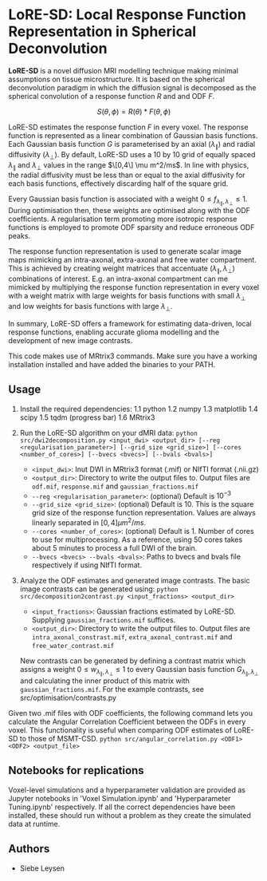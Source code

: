 # LoRE-SD: Local Response Function Representation in Spherical Deconvolution

**LoRE-SD** is a novel diffusion MRI modelling technique making minimal assumptions on tissue microstructure. It is based on the spherical deconvolution paradigm in which the diffusion signal is decomposed as the spherical convolution of a response function $R$ and and ODF $F$.

$$
S\left(\theta,\phi\right)=R\left(\theta\right)\ast F\left(\theta,\phi\right)
$$

LoRE-SD estimates the response function $F$ in every voxel. The response function is represented as a linear combination of Gaussian basis functions. Each Gaussian basis function $G$ is parameterised by an axial ($\lambda_\parallel$) and radial diffusivity ($\lambda_\perp$). By default, LoRE-SD uses a 10 by 10 grid of equally spaced $\lambda_\parallel$ and $\lambda_\perp$ values in the range $\[0,4\]  \mu m^2/ms$. In line with physics, the radial diffusivity must be less than or equal to the axial diffusivity for each basis functions, effectively discarding half of the square grid.

Every Gaussian basis function is associated with a weight $0 \le f_{\lambda_\parallel, \lambda_\perp} \le 1$. During optimisation then, these weights are optimised along with the ODF coefficients. A regularisation term promoting more isotropic response functions is employed to promote ODF sparsity and reduce erroneous ODF peaks.

The response function representation is used to generate scalar image maps mimicking an intra-axonal, extra-axonal and free water compartment. This is achieved by creating weight matrices that accentuate ($\lambda_\parallel, \lambda_\perp$) combinations of interest. E.g. an intra-axonal compartment can me mimicked by multiplying the response function representation in every voxel with a weight matrix with large weights for basis functions with small $\lambda_\perp$ and low weights for basis functions with large $\lambda_\perp$.


In summary, LoRE-SD offers a framework for estimating data-driven, local response functions, enabling accurate glioma modelling and the development of new image contrasts.

This code makes use of MRtrix3 commands. Make sure you have a working installation installed and have added the binaries to your PATH.

## Usage
1. Install the required dependencies: 
    1.1 python
    1.2 numpy
    1.3 matplotlib
    1.4 scipy
    1.5 tqdm (progress bar)
    1.6 MRtrix3
2. Run the LoRE-SD algorithm on your dMRI data:
    `python src/dwi2decomposition.py <input_dwi> <output_dir> [--reg <regularisation_parameter>] [--grid_size <grid_size>] [--cores <number_of_cores>] [--bvecs <bvecs>] [--bvals <bvals>]`
    * `<input_dwi>`: Inut DWI in MRtrix3 format (.mif) or NIfTI format (.nii.gz)
    * `<output_dir>`: Directory to write the output files to. Output files are `odf.mif`, `response.mif` and `gaussian_fractions.mif`
    * `--reg <regularisation_parameter>`: (optional) Default is $10^{-3}$
    * `--grid_size <grid_size>`: (optional) Default is 10. This is the square grid size of the response function representation. Values are always linearly separated in $[0, 4] \mu m^2/ms$.
    * `--cores <number_of_cores>`: (optional) Default is 1. Number of cores to use for multiprocessing. As a reference, using 50 cores takes about 5 minutes to process a full DWI of the brain.
    * `--bvecs <bvecs> --bvals <bvals>`: Paths to bvecs and bvals file respectively if using NIfTI format.
3. Analyze the ODF estimates and generated image contrasts. The basic image contrasts can be generated using:
    `python src/decomposition2contrast.py <input_fractions> <output_dir>`
    * `<input_fractions>`: Gaussian fractions estimated by LoRE-SD. Supplying `gaussian_fractions.mif` suffices.
    * `<output_dir>`: Directory to write the output files to. Output files are `intra_axonal_constrast.mif`, `extra_axonal_contrast.mif` and `free_water_contrast.mif`

    New contrasts can be generated by defining a contrast matrix which assigns a weight $0 \le w_{\lambda_\parallel, \lambda_\perp} \le 1$ to every Gaussian basis function $G_{\lambda_\parallel, \lambda_\perp}$ and calculating the inner product of this matrix with `gaussian_fractions.mif`. For the example contrasts, see src/optimisation/contrasts.py

Given two .mif files with ODF coefficients, the following command lets you calculate the Angular Correlation Coefficient between the ODFs in every voxel. This functionality is useful when comparing ODF estimates of LoRE-SD to those of MSMT-CSD.
`python src/angular_correlation.py <ODF1> <ODF2> <output_file>`

## Notebooks for replications
Voxel-level simulations and a hyperparameter validation are provided as Jupyter notebooks in 'Voxel Simulation.ipynb' and 'Hyperparameter Tuning.ipynb' respectively. If all the correct dependencies have been installed, these should run without a problem as they create the simulated data at runtime.


## Authors
- Siebe Leysen


